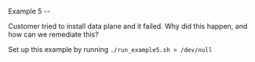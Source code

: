 Example 5 -- 

Customer tried to install data plane and it failed. Why did this happen, and how can we remediate this?

Set up this example by running `./run_example5.sh > /dev/null`
